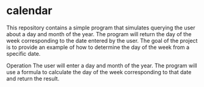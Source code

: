 # calendar

This repository contains a simple program that simulates querying the user about a day and month of the year. The program will return the day of the week corresponding to the date entered by the user. The goal of the project is to provide an example of how to determine the day of the week from a specific date.

Operation
The user will enter a day and month of the year. The program will use a formula to calculate the day of the week corresponding to that date and return the result.
